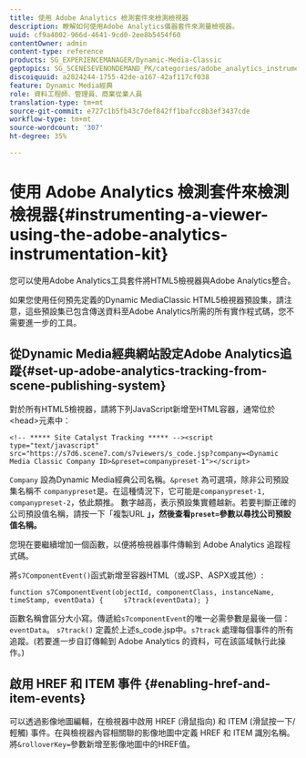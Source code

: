 ```yaml
---
title: 使用 Adobe Analytics 檢測套件來檢測檢視器
description: 瞭解如何使用Adobe Analytics儀器套件來測量檢視器。
uuid: cf9a4002-966d-4641-9cd0-2ee8b5454f60
contentOwner: admin
content-type: reference
products: SG_EXPERIENCEMANAGER/Dynamic-Media-Classic
geptopics: SG_SCENESEVENONDEMAND_PK/categories/adobe_analytics_instrumentation_kit
discoiquuid: a2824244-1755-42de-a167-42af117cf038
feature: Dynamic Media經典
role: 資料工程師、管理員、商業從業人員
translation-type: tm+mt
source-git-commit: e727c1b5fb43c7def842ff1bafcc8b3ef3437cde
workflow-type: tm+mt
source-wordcount: '307'
ht-degree: 35%

---
```



# 使用 Adobe Analytics 檢測套件來檢測檢視器{#instrumenting-a-viewer-using-the-adobe-analytics-instrumentation-kit}

您可以使用Adobe Analytics工具套件將HTML5檢視器與Adobe Analytics整合。

如果您使用任何預先定義的Dynamic MediaClassic HTML5檢視器預設集，請注意，這些預設集已包含傳送資料至Adobe Analytics所需的所有實作程式碼，您不需要進一步的工具。

## 從Dynamic Media經典網站設定Adobe Analytics追蹤{#set-up-adobe-analytics-tracking-from-scene-publishing-system}

對於所有HTML5檢視器，請將下列JavaScript新增至HTML容器，通常位於&lt;head>元素中：

```as3
<!-- ***** Site Catalyst Tracking ***** --><script type="text/javascript" src="https://s7d6.scene7.com/s7viewers/s_code.jsp?company=<Dynamic Media Classic Company ID>&preset=companypreset-1"></script>
```

`Company` 設為Dynamic Media經典公司名稱。`&preset` 為可選項，除非公司預設集名稱不 `companypreset`是。在這種情況下，它可能是`companypreset-1, companypreset-2`，依此類推。 數字越高，表示預設集實體越新。若要判斷正確的公司預設值名稱，請按一下「複製URL **」，然後查看`preset=`參數以尋找公司預設值名稱。**

您現在要繼續增加一個函數，以便將檢視器事件傳輸到 Adobe Analytics 追蹤程式碼。

將`s7ComponentEvent()`函式新增至容器HTML（或JSP、ASPX或其他）:

```as3
function s7ComponentEvent(objectId, componentClass, instanceName, timeStamp, eventData) {     s7track(eventData); }
```

函數名稱會區分大小寫。傳遞給`s7componentEvent`的唯一必需參數是最後一個：`eventData`。 `s7track()` 定義於上述s_code.jsp中。`s7track` 處理每個事件的所有追蹤。(若要進一步自訂傳輸到 Adobe Analytics 的資料，可在該區域執行此操作。)

## 啟用 HREF 和 ITEM 事件 {#enabling-href-and-item-events}

可以透過影像地圖編輯，在檢視器中啟用 HREF (滑鼠指向) 和 ITEM (滑鼠按一下/輕觸) 事件。在與檢視器內容相關聯的影像地圖中定義 HREF 和 ITEM 識別名稱。將`&rolloverKey=`參數新增至影像地圖中的HREF值。

